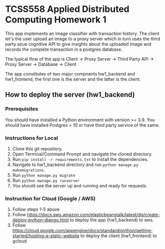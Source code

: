 # TCSS558 Applied Distributed Computing Homework 1
This app implements an image classifier with transaction history. The client let's the user upload an image to a proxy server which in turn uses the third party azue cognitive API to give insights about the uploaded image and records the complete transaction in a postgres database.

The typical flow of the app is Client -> Proxy Server -> Third Party API -> Proxy Server -> Database -> Client

The app constitutes of two major compnents hw1_backend and hw1_frontend, the first one is the server and the latter is the client.

## How to deploy the server (hw1_backend)
### Prerequisites
You should have installed a Python environment with version >= 3.9.
You should have installed Postgres > 10 or have third party service of the same.

### Instructions for Local
1. Clone this git repository.
2. Open Terminal/Command Prompt and navigate the cloned directory.
3. Run `pip install -r requirements.txt` to install the dependencies.
4. Navigate to hw1_backend directory and run `python manage.py makemigrations`.
5. Run `python manage.py migrate`
6. Run `python manage.py runserver`
7. You should see the server up and running and ready for requests.

### Instruction for Cloud (Google / AWS)
1. Follow steps 1-5 above
2. Follow https://docs.aws.amazon.com/elasticbeanstalk/latest/dg/create-deploy-python-django.html to deploy the app (hw1_backend) to aws.
3. Follow https://cloud.google.com/appengine/docs/standard/python/getting-started/hosting-a-static-website to deploy the client (hw1_frontend) to gcloud

